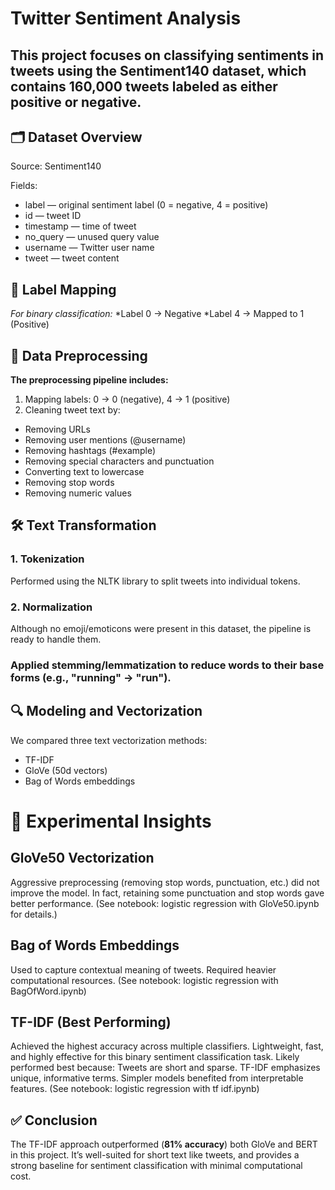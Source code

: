 # Twitter Sentiment Analysis
## This project focuses on classifying sentiments in tweets using the Sentiment140 dataset, which contains 160,000 tweets labeled as either positive or negative.

## 🗂 Dataset Overview
Source: Sentiment140

Fields:
* label — original sentiment label (0 = negative, 4 = positive)
* id — tweet ID
* timestamp — time of tweet
* no_query — unused query value
* username — Twitter user name
* tweet — tweet content

## 🔁 Label Mapping
*For binary classification:*
*Label 0 → Negative
*Label 4 → Mapped to 1 (Positive)

## 🔧 Data Preprocessing
**The preprocessing pipeline includes:**
1. Mapping labels: 0 → 0 (negative), 4 → 1 (positive)
2. Cleaning tweet text by:
* Removing URLs
* Removing user mentions (@username)
* Removing hashtags (#example)
* Removing special characters and punctuation
* Converting text to lowercase
* Removing stop words
* Removing numeric values

## 🛠 Text Transformation
### 1. Tokenization
Performed using the NLTK library to split tweets into individual tokens.

### 2. Normalization
Although no emoji/emoticons were present in this dataset, the pipeline is ready to handle them.

### Applied stemming/lemmatization to reduce words to their base forms (e.g., "running" → "run").

## 🔍 Modeling and Vectorization
We compared three text vectorization methods:

* TF-IDF
* GloVe (50d vectors)
* Bag of Words embeddings

# 🧪 Experimental Insights
## GloVe50 Vectorization
Aggressive preprocessing (removing stop words, punctuation, etc.) did not improve the model.
In fact, retaining some punctuation and stop words gave better performance.
(See notebook: logistic regression with GloVe50.ipynb for details.)

## Bag of Words Embeddings
Used to capture contextual meaning of tweets.
Required heavier computational resources.
(See notebook: logistic regression with BagOfWord.ipynb)

## TF-IDF (Best Performing)
Achieved the highest accuracy across multiple classifiers.
Lightweight, fast, and highly effective for this binary sentiment classification task.
Likely performed best because:
Tweets are short and sparse.
TF-IDF emphasizes unique, informative terms.
Simpler models benefited from interpretable features.
(See notebook: logistic regression with tf idf.ipynb)

## ✅ Conclusion
The TF-IDF approach outperformed (**81% accuracy**) both GloVe and BERT in this project. It’s well-suited for short text like tweets, and provides a strong baseline for sentiment classification with minimal computational cost.
